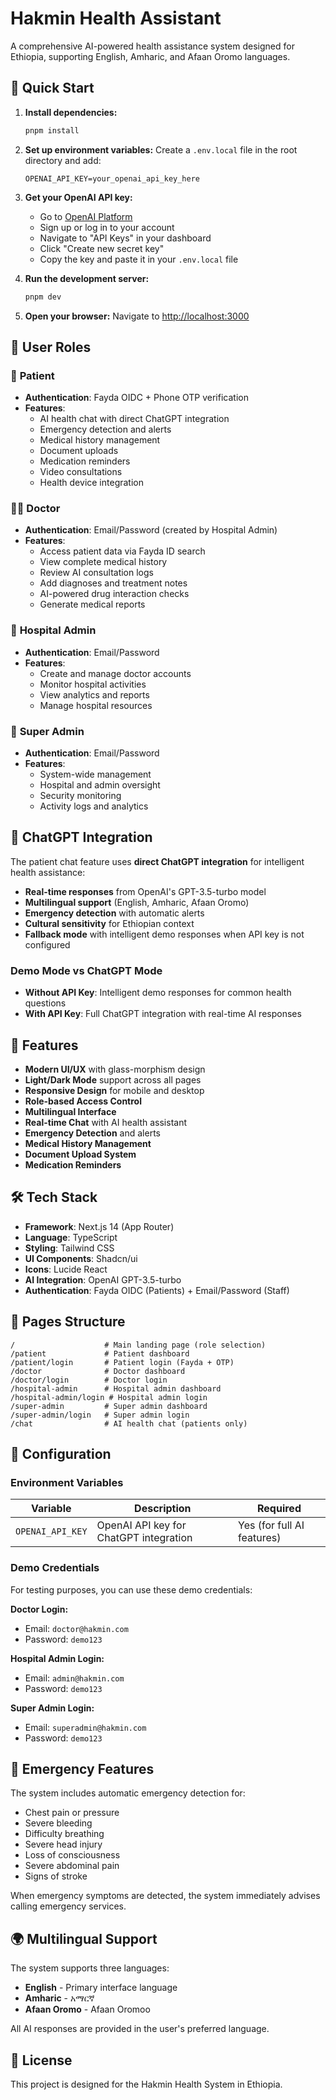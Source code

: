# Hakmin Health Assistant

A comprehensive AI-powered health assistance system designed for Ethiopia, supporting English, Amharic, and Afaan Oromo languages.

## 🚀 Quick Start

1. **Install dependencies:**
   ```bash
   pnpm install
   ```

2. **Set up environment variables:**
   Create a `.env.local` file in the root directory and add:
   ```env
   OPENAI_API_KEY=your_openai_api_key_here
   ```

3. **Get your OpenAI API key:**
   - Go to [OpenAI Platform](https://platform.openai.com/)
   - Sign up or log in to your account
   - Navigate to "API Keys" in your dashboard
   - Click "Create new secret key"
   - Copy the key and paste it in your `.env.local` file

4. **Run the development server:**
   ```bash
   pnpm dev
   ```

5. **Open your browser:**
   Navigate to [http://localhost:3000](http://localhost:3000)

## 🎯 User Roles

### 👤 **Patient**
- **Authentication**: Fayda OIDC + Phone OTP verification
- **Features**: 
  - AI health chat with direct ChatGPT integration
  - Emergency detection and alerts
  - Medical history management
  - Document uploads
  - Medication reminders
  - Video consultations
  - Health device integration

### 👨‍⚕️ **Doctor**
- **Authentication**: Email/Password (created by Hospital Admin)
- **Features**:
  - Access patient data via Fayda ID search
  - View complete medical history
  - Review AI consultation logs
  - Add diagnoses and treatment notes
  - AI-powered drug interaction checks
  - Generate medical reports

### 🏥 **Hospital Admin**
- **Authentication**: Email/Password
- **Features**:
  - Create and manage doctor accounts
  - Monitor hospital activities
  - View analytics and reports
  - Manage hospital resources

### 👑 **Super Admin**
- **Authentication**: Email/Password
- **Features**:
  - System-wide management
  - Hospital and admin oversight
  - Security monitoring
  - Activity logs and analytics

## 🤖 ChatGPT Integration

The patient chat feature uses **direct ChatGPT integration** for intelligent health assistance:

- **Real-time responses** from OpenAI's GPT-3.5-turbo model
- **Multilingual support** (English, Amharic, Afaan Oromo)
- **Emergency detection** with automatic alerts
- **Cultural sensitivity** for Ethiopian context
- **Fallback mode** with intelligent demo responses when API key is not configured

### Demo Mode vs ChatGPT Mode

- **Without API Key**: Intelligent demo responses for common health questions
- **With API Key**: Full ChatGPT integration with real-time AI responses

## 🎨 Features

- **Modern UI/UX** with glass-morphism design
- **Light/Dark Mode** support across all pages
- **Responsive Design** for mobile and desktop
- **Role-based Access Control**
- **Multilingual Interface**
- **Real-time Chat** with AI health assistant
- **Emergency Detection** and alerts
- **Medical History Management**
- **Document Upload System**
- **Medication Reminders**

## 🛠️ Tech Stack

- **Framework**: Next.js 14 (App Router)
- **Language**: TypeScript
- **Styling**: Tailwind CSS
- **UI Components**: Shadcn/ui
- **Icons**: Lucide React
- **AI Integration**: OpenAI GPT-3.5-turbo
- **Authentication**: Fayda OIDC (Patients) + Email/Password (Staff)

## 📱 Pages Structure

```
/                    # Main landing page (role selection)
/patient             # Patient dashboard
/patient/login       # Patient login (Fayda + OTP)
/doctor              # Doctor dashboard  
/doctor/login        # Doctor login
/hospital-admin      # Hospital admin dashboard
/hospital-admin/login # Hospital admin login
/super-admin         # Super admin dashboard
/super-admin/login   # Super admin login
/chat                # AI health chat (patients only)
```

## 🔧 Configuration

### Environment Variables

| Variable | Description | Required |
|----------|-------------|----------|
| `OPENAI_API_KEY` | OpenAI API key for ChatGPT integration | Yes (for full AI features) |

### Demo Credentials

For testing purposes, you can use these demo credentials:

**Doctor Login:**
- Email: `doctor@hakmin.com`
- Password: `demo123`

**Hospital Admin Login:**
- Email: `admin@hakmin.com` 
- Password: `demo123`

**Super Admin Login:**
- Email: `superadmin@hakmin.com`
- Password: `demo123`

## 🚨 Emergency Features

The system includes automatic emergency detection for:
- Chest pain or pressure
- Severe bleeding
- Difficulty breathing
- Severe head injury
- Loss of consciousness
- Severe abdominal pain
- Signs of stroke

When emergency symptoms are detected, the system immediately advises calling emergency services.

## 🌍 Multilingual Support

The system supports three languages:
- **English** - Primary interface language
- **Amharic** - አማርኛ
- **Afaan Oromo** - Afaan Oromoo

All AI responses are provided in the user's preferred language.

## 📄 License

This project is designed for the Hakmin Health System in Ethiopia. 